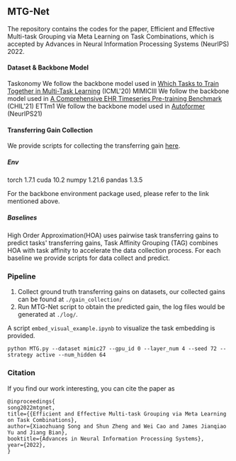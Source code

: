 ## MTG-Net

The repository contains the codes for the paper, Efficient and Effective Multi-task Grouping via Meta Learning on Task Combinations, which is accepted by Advances in Neural Information Processing Systems (NeurIPS) 2022.

#### Dataset & Backbone Model
Taskonomy We follow the backbone model used in [Which Tasks to Train Together in Multi-Task Learning](https://github.com/tstandley/taskgrouping) (ICML'20)
MIMICIII We follow the backbone model used in [A Comprehensive EHR Timeseries Pre-training Benchmark](https://dl.acm.org/doi/pdf/10.1145/3450439.3451877) (CHIL'21)
ETTm1 We follow the backbone model used in [Autoformer](https://github.com/thuml/Autoformer) (NeurIPS21)

#### Transferring Gain Collection

We provide scripts for collecting the transferring gain [here](./gain_collection).

##### Env
torch 1.7.1
cuda 10.2
numpy 1.21.6
pandas 1.3.5

For the backbone environment package used, please refer to the link mentioned above.
##### Baselines
High Order Approximation(HOA) uses pairwise task transferring gains to predict tasks' transferring gains, 
Task Affinity Grouping (TAG) combines HOA with task affinity to accelerate the data collection process.
For each baseline we provide scripts for data collect and predict.

### Pipeline

1. Collect ground truth transferring gains on datasets, our collected gains can be found at `./gain_collection/`
2. Run MTG-Net script to obtain the predicted gain, the log files would be generated at `./log/`.

A script `embed_visual_example.ipynb` to visualize the task embedding is provided.
```
python MTG.py --dataset mimic27 --gpu_id 0 --layer_num 4 --seed 72 --strategy active --num_hidden 64
```
### Citation

If you find our work interesting, you can cite the paper as

```text
@inproceedings{
song2022mtgnet,
title={{Efficient and Effective Multi-task Grouping via Meta Learning on Task Combinations},
author={Xiaozhuang Song and Shun Zheng and Wei Cao and James Jianqiao Yu and Jiang Bian},
booktitle={Advances in Neural Information Processing Systems},
year={2022},
}
```